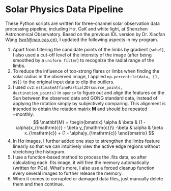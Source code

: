 # Solar Physics Data Pipeline
These Python scripts are written for three-channel solar observation data processing pipeline, including $\mathrm{H}\alpha$, $\mathrm{Ca}K$ and white light, at Shenzhen Astronomical Observatory. Based on the previous IDL version by Dr. Xiaofan Wang (wxf@nao.cas.cn), I updated the following aspects in my program.
1. Apart from filtering the candidate points of the limbs by gradient (`sobel`), I also used a cut-off level of the intensity of the image (after being smoothed by a `uniform filter`) to recognize the radial range of the limbs.
2. To reduce the influence of too-strong flares or limbs when finding the solar radius in the observed image, I applied `np.percentile(data, [1, 99])` to the original input data to clip the outliers.
3. I used `cv2.estimateAffinePartial2D(source_points, destination_points)` in `opencv` to figure out and align the features on the Sun between the observed data and GONG standard data, instead of applying the rotation simply by subjectively comparing. This alignment is intended to obtain the rotation matrix $\mathbf{M}$ and should be repeated ~monthly.
$$
\mathbf{M} =
    \begin{bmatrix} \alpha & \beta & (1 - \alpha)x_{\mathrm{c}} - \beta y_{\mathrm{c}}\\
    -\beta & \alpha & \beta x_{\mathrm{c}} + (1 - \alpha)y_{\mathrm{c}}
\end{bmatrix}
$$
4. In $\mathrm{H}\alpha$ images, I further added one step to strengthen the limbs feature linearly so that we can intuitively view the active edge regions without stretching the histogram.
5. I use a function-based method to process the .fits data, so after calculating each .fits image, it will free the memory automatically (written for PCs). What's more, I also use a forced cleanup function every several images to further release the memory.
6. When it comes to corrupted or damaged data files, just manually delete them and then continue.
